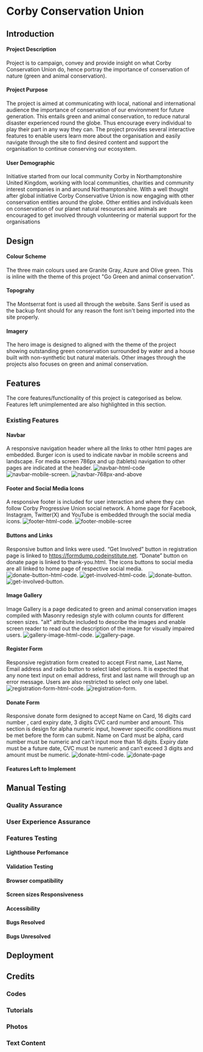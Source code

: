 # Corby Conservation Union
## Introduction
#### Project Description
Project is to campaign, convey and provide insight on what Corby Conservation Union do, hence portray the importance of conservation of nature (green and animal conservation).
#### Project Purpose
The project is aimed at communicating with local, national and international audience the importance of conservation of our environment for future generation. This entails green and animal conservation, to reduce natural disaster experienced round the globe. Thus encourage every individual to play their part in any way they can.
The project provides several interactive features to enable users learn more about the organisation and easily navigate through the site to find desired content and support the organisation to continue conserving our ecosystem.
#### User Demographic
Initiative started from our local community Corby in Northamptonshire United  Kingdom, working with local communities, charities and community interest companies in and around Northamptonshire.  With a well thought after global initiative Corby Conservative Union is now engaging with other conservation entities around the globe. Other entities and individuals keen on  conservation of our planet natural resources and animals are encouraged to get involved through volunteering or material support for the organisations
## Design
#### Colour Scheme
The three main colours used are Granite Gray, Azure and Olive green. This is inline with the theme of this project "Go Green and animal conservation".
#### Topograhy
The Montserrat font is used  all through the website. Sans Serif is used as the backup font should for any reason the font isn't being imported into the site properly.
#### Imagery
The hero image is designed to aligned with the theme of the project showing outstanding green conservation surrounded by water and a house built with non-synthetic but  natural materials. Other images through the projects also focuses on green and animal  conservation.
## Features
The  core features/functionality of  this project is categorised as below. Features left unimplemented are also highlighted in this section.
### Existing Features
#### Navbar
A responsive navigation header where all the links to other html pages are embedded. Burger icon is used to indicate  navbar in mobile screens and landscape. For media screen 786px and up (tablets) navigation to other pages are indicated at the header. ![navbar-html-code](./assets/images/readme-images/navbar-html-code.jpg) ![navbar-mobile-screen](./assets/images/readme-images/navbar.jpg). ![navbar-768px-and-above](./assets/images/readme-images/navbar%20tablets.jpg)
#### Footer and Social Media Icons
A responsive footer is included for user interaction and where they can follow Corby Progressive Union social network. A home page for Facebook, Instagram, Twitter(X) and YouTube is embedded through the social media icons. ![footer-html-code](./assets/images/readme-images/footer-html-code.jpg). ![footer-mobile-scree](./assets/images/readme-images/footer-mobile-screen.jpg)
#### Buttons and Links
Responsive button and links were used. “Get Involved” button in registration page is linked to https://formdump.codeinstitute.net. “Donate” button on donate page is linked to thank-you.html. The icons buttons to social media are all linked to home page of respective social media. ![donate-button-html-code](./assets/images/readme-images/donate-html-code.jpg). ![get-involved-html-code](./assets/images/readme-images/get-involved-html-code.jpg). ![donate-button](./assets/images/readme-images/donate-button.jpg). ![get-involved-button](./assets/images/readme-images/get-involved-button.jpg).
#### Image Gallery
Image Gallery is a page dedicated to green and animal conservation images compiled with Masonry redesign style with column counts for different screen sizes. "alt" attribute included to describe the images and enable screen reader to read out the description of the image for visually impaired users. ![gallery-image-html-code](./assets/images/readme-images/gallery-html-code.jpg). ![gallery-page](./assets/images/readme-images/gallery-page.jpg).
#### Register Form
Responsive registration form created to accept First name, Last Name, Email address and radio button to select label options. It is expected that any none text input on email address, first and last name will through up an error message. Users are also restricted to select only one label. ![registration-form-html-code](./assets/images/readme-images/registration-form-html-code.jpg). ![registration-form](./assets/images/readme-images/registration-form.jpg).
#### Donate Form
Responsive donate form designed to accept Name on Card, 16 digits card number , card expiry date, 3 digits CVC card number and amount. This section is design for alpha numeric input, however  specific conditions must be met before the form can submit. Name on Card must be alpha, card number must be numeric and can’t input more than 16 digits. Expiry date must be a future date, CVC must be numeric and can’t exceed 3 digits and amount must be numeric. ![donate-html-code](./assets/images/readme-images/donate-html-code.jpg). ![donate-page](./assets/images/readme-images/donate-page.jpg)
#### Features Left to Implement
## Manual Testing
### Quality Assurance
### User Experience Assurance
### Features Testing
#### Lighthouse Perfomance
#### Validation Testing
#### Browser compatibility
#### Screen sizes Responsiveness
#### Accessibility
#### Bugs Resolved
#### Bugs Unresolved
## Deployment
## Credits
### Codes
### Tutorials
### Photos
### Text Content